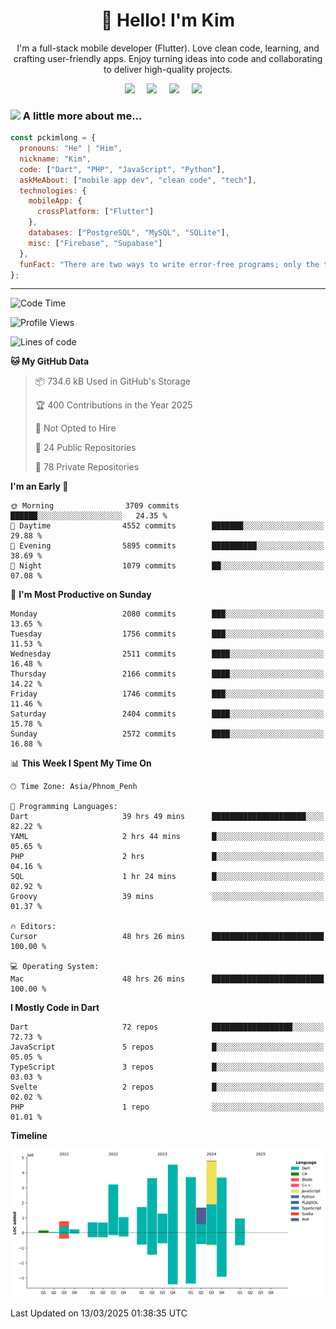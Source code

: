 <h1 align="center">👋 Hello! I'm Kim</h1>

<p align="center">
   I'm a full-stack mobile developer (Flutter). Love clean code, learning, and crafting user-friendly apps. Enjoy turning ideas into code and collaborating to deliver high-quality projects.
</p>

<p align="center">
  <a href="mailto:pochkimlong88@gmail.com"><img src="https://img.shields.io/badge/gmail-%23D14836.svg?&style=for-the-badge&logo=gmail&logoColor=white" /></a>&nbsp;&nbsp;&nbsp;&nbsp;
  <a href="https://t.me/pochkimlong/"><img src="https://img.shields.io/badge/telegram-%230077B5.svg?&style=for-the-badge&logo=telegram&logoColor=white" /></a>&nbsp;&nbsp;&nbsp;&nbsp;
  <a href="https://www.youtube.com/@PochKimlong/"><img src="https://img.shields.io/badge/youtube-%23dc2743.svg?&style=for-the-badge&logo=youtube&logoColor=white" /></a>&nbsp;&nbsp;&nbsp;&nbsp;
  <a href="https://www.tiktok.com/@pckimlong/"><img src="https://img.shields.io/badge/tiktok-%23000000.svg?&style=for-the-badge&logo=tiktok&logoColor=white" /></a>&nbsp;&nbsp;&nbsp;&nbsp;
</p>

### <img src="https://media.giphy.com/media/VgCDAzcKvsR6OM0uWg/giphy.gif" width="50"> A little more about me...  

```javascript
const pckimlong = {
  pronouns: "He" | "Him",
  nickname: "Kim",
  code: ["Dart", "PHP", "JavaScript", "Python"],
  askMeAbout: ["mobile app dev", "clean code", "tech"],
  technologies: {
    mobileApp: {
      crossPlatform: ["Flutter"]
    },
    databases: ["PostgreSQL", "MySQL", "SQLite"],
    misc: ["Firebase", "Supabase"]
  },
  funFact: "There are two ways to write error-free programs; only the third one works."
};
```
---

<!--START_SECTION:waka-->
![Code Time](http://img.shields.io/badge/Code%20Time-1%2C271%20hrs%2041%20mins-blue)

![Profile Views](http://img.shields.io/badge/Profile%20Views-0-blue)

![Lines of code](https://img.shields.io/badge/From%20Hello%20World%20I%27ve%20Written-32.7%20million%20lines%20of%20code-blue)

**🐱 My GitHub Data** 

> 📦 734.6 kB Used in GitHub's Storage 
 > 
> 🏆 400 Contributions in the Year 2025
 > 
> 🚫 Not Opted to Hire
 > 
> 📜 24 Public Repositories 
 > 
> 🔑 78 Private Repositories 
 > 
**I'm an Early 🐤** 

```text
🌞 Morning                3709 commits        ██████░░░░░░░░░░░░░░░░░░░   24.35 % 
🌆 Daytime                4552 commits        ███████░░░░░░░░░░░░░░░░░░   29.88 % 
🌃 Evening                5895 commits        ██████████░░░░░░░░░░░░░░░   38.69 % 
🌙 Night                  1079 commits        ██░░░░░░░░░░░░░░░░░░░░░░░   07.08 % 
```
📅 **I'm Most Productive on Sunday** 

```text
Monday                   2080 commits        ███░░░░░░░░░░░░░░░░░░░░░░   13.65 % 
Tuesday                  1756 commits        ███░░░░░░░░░░░░░░░░░░░░░░   11.53 % 
Wednesday                2511 commits        ████░░░░░░░░░░░░░░░░░░░░░   16.48 % 
Thursday                 2166 commits        ████░░░░░░░░░░░░░░░░░░░░░   14.22 % 
Friday                   1746 commits        ███░░░░░░░░░░░░░░░░░░░░░░   11.46 % 
Saturday                 2404 commits        ████░░░░░░░░░░░░░░░░░░░░░   15.78 % 
Sunday                   2572 commits        ████░░░░░░░░░░░░░░░░░░░░░   16.88 % 
```


📊 **This Week I Spent My Time On** 

```text
🕑︎ Time Zone: Asia/Phnom_Penh

💬 Programming Languages: 
Dart                     39 hrs 49 mins      █████████████████████░░░░   82.22 % 
YAML                     2 hrs 44 mins       █░░░░░░░░░░░░░░░░░░░░░░░░   05.65 % 
PHP                      2 hrs               █░░░░░░░░░░░░░░░░░░░░░░░░   04.16 % 
SQL                      1 hr 24 mins        █░░░░░░░░░░░░░░░░░░░░░░░░   02.92 % 
Groovy                   39 mins             ░░░░░░░░░░░░░░░░░░░░░░░░░   01.37 % 

🔥 Editors: 
Cursor                   48 hrs 26 mins      █████████████████████████   100.00 % 

💻 Operating System: 
Mac                      48 hrs 26 mins      █████████████████████████   100.00 % 
```

**I Mostly Code in Dart** 

```text
Dart                     72 repos            ██████████████████░░░░░░░   72.73 % 
JavaScript               5 repos             █░░░░░░░░░░░░░░░░░░░░░░░░   05.05 % 
TypeScript               3 repos             █░░░░░░░░░░░░░░░░░░░░░░░░   03.03 % 
Svelte                   2 repos             █░░░░░░░░░░░░░░░░░░░░░░░░   02.02 % 
PHP                      1 repo              ░░░░░░░░░░░░░░░░░░░░░░░░░   01.01 % 
```



**Timeline**

![Lines of Code chart](https://raw.githubusercontent.com/pckimlong/pckimlong/main/assets/bar_graph.png)


 Last Updated on 13/03/2025 01:38:35 UTC
<!--END_SECTION:waka-->

<!---
PochKimlong/PochKimlong is a ✨ special ✨ repository because its `README.md` (this file) appears on your GitHub profile.
You can click the Preview link to take a look at your changes.
--->
